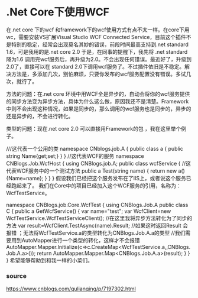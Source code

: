 #  .Net Core下使用WCF

在.net core 下的wcf 和framework下的wcf使用方式有点不太一样。在core下用wc，需要安装VS扩展Visual Studio WCF Connected Service，目前这个插件不是特别的稳定，经常会出现莫名其妙的错误，前段时间最高支持到.net standard 1.6，可是我用的是.net core 2.0 于是，在同事的提醒下，我先将 .net standard 降为1.6 调用完wcf服务后，再升级为2.0。不会出现任何错误。最近好了，升级到2.0了，直接可以在 standard 2.0下调用wcf服务了。不过插件依旧是不稳定。解决方法是，多添加几次，别怕麻烦，只要你发布的wcf服务配置没有错误。多试几次，就行了。

方法的问题：在.net core 环境中用WCF全是异步的，自动会将你的wcf服务提供的同步方法变为异步方法，具体为什么这么做，原因我还不是清楚。Framework 中则不会出现这种情况，如果是同步的，那么调用的wcf服务也是同步的，异步的还是异步的，不会进行转化。

类型的问题：现在.net core 2.0 可以直接用Framework的包 ，我在这里举个例子。

///这代表一个公用的类
namespace CNblogs.job.A
{
   public class a
  {
       public string Name{get;set;}
   }
}
//这代表WCF的服务
namespace CNBlogs.Job.WcfHost
{
   using CNBlogs.job.A;
   public class  wcfService
   {
      //这代表WCF服务中的一个测试方法
      public a Test(string name)
      {
          return new a(){Name=name};
      }
   }
}
 假设我们已经把这个服务发布在了IIS上，或者说这个服务已经跑起来了。 我们在Core中的项目已经加入这个WCF服务的引用，名称为：WcfTestService。

namespace CNBlogs.job.Core.WcfTest
{
    using CNBlogs.Job.A
    public class C 
    {
        public a GetWcfService()
        {
          var name="test"; 
          var WcfClient=new WcfTestService.WcfTestServiceClient();
          //在这里我将异步方法转化为了同步的方法
          var result=WcfClient.TestAsync(name).Result;
          //如果这时返回Result 会报错 ；无法将WcfTestService.a的类型转化为CNBlogs.Job.A.a的类型
          //我们需要用到AutoMapper进行一个类型的转化，这样才不会报错
          AutoMapper.Mapper.Initialize(c=>c.CreateMap<WcfTestService.a,,CNBlogs.Job.A.a>());
          return AutoMapper.Mapper.Map<CNBlogs.Job.A.a>(result);
        }
    }
}
 希望能够帮助到和我一样的小菜们。

 ### source
 https://www.cnblogs.com/qulianqing/p/7197302.html